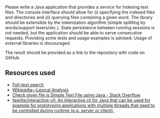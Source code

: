 Please write a Java application that provides a service for indexing text files. The console interface should allow for (i) specifying the indexed files and directories and (ii) querying files containing a given word. The library should be extensible by the tokenization algorithm (simple splitting by words/support lexers/etc.). State persistence between running sessions is not needed, but the application should be able to serve consecutive requests. Providing some tests and usage examples is advised. Usage of external libraries is discouraged.

The result should be provided as a link to the repository with code on GitHub.



## Resources used
- [Full-text search](https://en.wikipedia.org/wiki/Full-text_search)
- [Wikipedia—Lexical Analysis](https://en.wikipedia.org/wiki/Lexical_analysis)
- [Check given file is Simple Text File using Java - Stack Overflow](https://stackoverflow.com/questions/17192770/check-given-file-is-simple-text-file-using-java)
- [fawitte/interactive-cli: An interactive cli for Java that can be used for example for prototyping applications with multiple threads that need to be controlled during runtime (e.g. server or client).](https://github.com/fawitte/interactive-cli)
 


